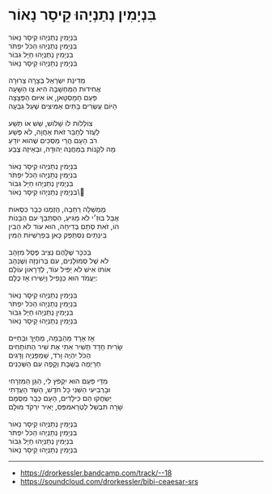 # בִּנְיָמִין נְתַנְיָהוּ קֵיסָר נָאוֹר

בִּנְיָמִין נְתַנְיָהוּ קֵיסָר נָאוֹר \
בִּנְיָמִין נְתַנְיָהוּ הַכֹּל יִפְתֹּר \
בִּנְיָמִין נְתַנְיָהוּ חַיָּל גִּבּוֹר \
בִּנְיָמִין נְתַנְיָהוּ קֵיסָר נָאוֹר \
\
מְדִינַת יִשְׂרָאֵל בְּצָרָה צְרוּרָה \
אֲחִידוּת הַמַּחְשָׁבָה הִיא צַו הַשָּׁעָה \
פַּעַם חָמָסְטָּאן, אוֹ אִיּוּם הַפְּצָצָה \
הַיּוֹם עֶשְׂרִים בָּתִּים אַמִּיצִים שֶׁעַל גִּבְעָה \
\
צוֹלְלוֹת לוֹ שָׁלוֹשׁ, שֵׁשׁ אוֹ תֵּשַׁע \
לַעֲזֹר לֶחָבֵר זֹאת אַחֲוָה, לֹא פֶּשַׁע \
רֹב הָעָם הֲרֵי מַסְכִּים שֶׁהוּא יוֹדֵעַ \
מָה לִקְנוֹת בַּמַּחֲנֶה יְהוּדָה, וּבְאֵיזֶה צֶבַע \
\
בִּנְיָמִין נְתַנְיָהוּ קֵיסָר נָאוֹר \
בִּנְיָמִין נְתַנְיָהוּ הַכֹּל יִפְתֹּר \
בִּנְיָמִין נְתַנְיָהוּ חַיָּל גִּבּוֹר \
בִּנְיָמִין נְתַנְיָהוּ קֵיסָר נָאוֹר\\
\
מֶמְשָׁלָה רְחָבָה, הֻזְמְנוּ כְּבָר כִּסְּאוֹת \
אֲבָל בּוּזִ׳י לֹא מַגִּיעַ, הִסְתַּבֵּךְ עִם הַבָּנוֹת \
הוֹ, זֹאת סְתָם בְּדִיחָה, הוּא עוֹד לֹא הֵבִין \
בֵּינְתַיִם נִסְתַּפֵּק כָּאן בְּפַרְשִׁיּוֹת הַמִּין \
\
בַּכִּכָּר שֶׁלָּהֶם נְצִיב פֶּסֶל מִזָּהָב \
לֹא שֶׁל סְמוֹלָנִים, עִם בְּרוֹנְזָה וְשֶׁנְהָב \
אוֹתוֹ אִישׁ לֹא יַפִּיל עוֹד, לַדֵּרָאוֹן עוֹלָם \
יַעֲמֹד הוּא כְּנָפִיל וְיָשִׁירוּ אָז כֻּלָּם:\
\
בִּנְיָמִין נְתַנְיָהוּ קֵיסָר נָאוֹר \
בִּנְיָמִין נְתַנְיָהוּ הַכֹּל יִפְתֹּר \
בִּנְיָמִין נְתַנְיָהוּ חַיָּל גִּבּוֹר \
בִּנְיָמִין נְתַנְיָהוּ קֵיסָר נָאוֹר\
\
אָז אָרָד מֵהַבָּמָה, מְחֻיָּךְ וּבַחַיִּים\
שָׂרִית חָדָד תָּשִׁיר אִתִּי אֶת שִׁיר הַתּוֹתָחִים\
הַכֹּל יִהְיֶה וָרֹד, שַׁמְפַּנְיָה וְדָגִים\
חְרַיְמֶה בְּשַׁבָּת וְקָפֶה עִם הַשְּׁכֵנִים\
\
מִדֵּי פַּעַם הוּא יִקְפֹּץ לִי, הַגֵּן הַמִּזְרָחִי\
וּבָרְבִיעִי הַשֵּׁנִי כָּל חֹדֶשׁ, הַשֵּׁד הָעֲדָתִי\
יְשַׂחֲקוּ הֵם כִּילָדִים, הָעָם כְּבָר מְסֻמָּם\
שָׁרָה תִּבְשַׁל לַטְרָאמפְּס, יָאִיר יִרְקֹד מוּלָם\
\
בִּנְיָמִין נְתַנְיָהוּ קֵיסָר נָאוֹר \
בִּנְיָמִין נְתַנְיָהוּ הַכֹּל יִפְתֹּר \
בִּנְיָמִין נְתַנְיָהוּ חַיָּל גִּבּוֹר \
בִּנְיָמִין נְתַנְיָהוּ קֵיסָר נָאוֹר

---
- https://drorkessler.bandcamp.com/track/--18
- https://soundcloud.com/drorkessler/bibi-ceaesar-srs
